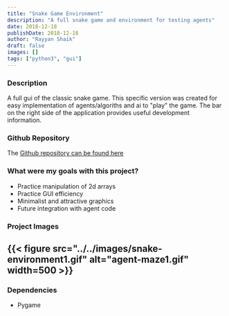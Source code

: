 ```yaml
---
title: "Snake Game Environment"
description: "A full snake game and environment for testing agents"
date: 2018-12-18
publishDate: 2018-12-18
author: "Rayyan Shaik"
draft: false
images: []
tags: ["python3", "gui"]
---
```


### Description
A full gui of the classic snake game. This specific version was created for easy implementation of agents/algoriths and ai to "play" the game. The bar on the right side of the application provides useful development information.

### Github Repository
The [Github repository can be found here](https://github.com/rayyanshaik2022/Snake-Environment)

### What were my goals with this project?
* Practice manipulation of 2d arrays
* Practice GUI efficiency
* Minimalist and attractive graphics
* Future integration with agent code

### Project Images

{{< figure src="../../images/snake-environment1.gif" alt="agent-maze1.gif" width=500 >}}
---

### Dependencies
* Pygame